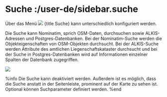 # Suche :/user-de/sidebar.suche

Über das Menü ![](baseline-search-24px.svg) {title Suche} kann unterschiedlich konfiguriert werden.

Die Suche kann Nominatim, sprich OSM-Daten, durchsuchen sowie ALKIS-Adressen und Postgres-Datenbanken.
Bei der Nominatim-Suche werden die Objekteigenschaften von OSM-Objekten durchsucht.
Bei der ALKIS-Suche werden Attribute des amtlichen Liegenschaftskataster durchsucht und bei der Suche in Postgres-Datenbanken wird auf Informationen einzelner Spalten der Datenbank zugegriffen.

![](search_menu.png)


%info
 Die Suche kann deaktiviert werden. Außerdem ist es möglich, dass die Suche anstatt in der Seitenleiste, prominent auf der Karte zu sehen ist. Optional können Suchparameter definiert werden.
%end